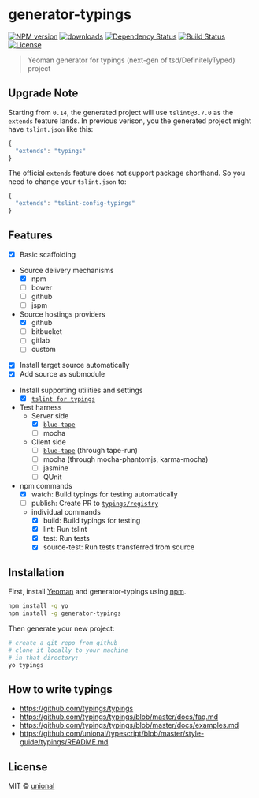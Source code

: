 # generator-typings

[![NPM version][npm-image]][npm-url]
[![downloads][downloads-image]][downloads-url]
[![Dependency Status][daviddm-image]][daviddm-url]
[![Build Status][travis-image]][travis-url] [![License][license-image]][license-url]

> Yeoman generator for typings (next-gen of tsd/DefinitelyTyped) project

## Upgrade Note
Starting from `0.14`, the generated project will use `tslint@3.7.0` as the `extends` feature lands.
In previous verison, you the generated project might have `tslint.json` like this:

```js
{
  "extends": "typings"
}
```

The official `extends` feature does not support package shorthand.
So you need to change your `tslint.json` to:

```js
{
  "extends": "tslint-config-typings"
}
```

## Features
- [x] Basic scaffolding
- Source delivery mechanisms
  - [x] npm
  - [ ] bower
  - [ ] github
  - [ ] jspm
- Source hostings providers
  - [x] github
  - [ ] bitbucket
  - [ ] gitlab
  - [ ] custom
- [x] Install target source automatically
- [x] Add source as submodule
- Install supporting utilities and settings
  - [x] [`tslint for typings`](https://github.com/typings/tslint-config-typings)
- Test harness
  - Server side
    - [x] [`blue-tape`](https://www.npmjs.com/package/blue-tape)
    - [ ] mocha
  - Client side
    - [ ] [`blue-tape`](https://www.npmjs.com/package/blue-tape) (through tape-run)
    - [ ] mocha (through mocha-phantomjs, karma-mocha)
    - [ ] jasmine
    - [ ] QUnit
- npm commands
  - [x] watch: Build typings for testing automatically
  - [ ] publish: Create PR to [`typings/registry`](https://github.com/typings/registry)
  - individual commands
    - [x] build: Build typings for testing
    - [x] lint: Run tslint
    - [x] test: Run tests
    - [x] source-test: Run tests transferred from source

## Installation
First, install [Yeoman](http://yeoman.io) and generator-typings using [npm](https://www.npmjs.com/).

```sh
npm install -g yo
npm install -g generator-typings
```

Then generate your new project:

```sh
# create a git repo from github
# clone it locally to your machine
# in that directory:
yo typings
```

## How to write typings
- https://github.com/typings/typings
- https://github.com/typings/typings/blob/master/docs/faq.md
- https://github.com/typings/typings/blob/master/docs/examples.md
- https://github.com/unional/typescript/blob/master/style-guide/typings/README.md

## License
MIT © [unional](https://github.com/unional)


[npm-image]: https://badge.fury.io/js/generator-typings.svg
[npm-url]: https://npmjs.org/package/generator-typings
[downloads-image]: https://img.shields.io/npm/dm/generator-typings.svg?style=flat
[downloads-url]: https://npmjs.org/package/generator-typings
[travis-image]: https://travis-ci.org/typings/generator-typings.svg?branch=master
[travis-url]: https://travis-ci.org/typings/generator-typings
[daviddm-image]: https://david-dm.org/typings/generator-typings.svg?theme=shields.io
[daviddm-url]: https://david-dm.org/typings/generator-typings
[license-image]: http://img.shields.io/:license-mit-blue.svg?style=flat-square
[license-url]: http://unional.mit-license.org
